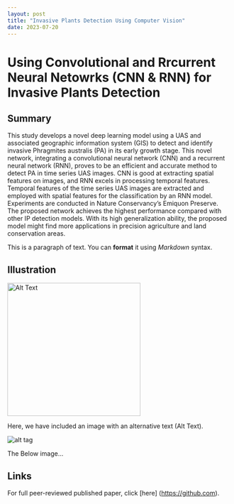 ```yaml
---
layout: post
title: "Invasive Plants Detection Using Computer Vision"
date: 2023-07-20
---
```


# Using Convolutional and Rrcurrent Neural Netowrks (CNN & RNN) for Invasive Plants Detection

## Summary
This study develops a novel deep learning model using a UAS and associated
geographic information system (GIS) to detect and identify invasive Phragmites australis (PA) in its early growth stage.
This novel network, integrating a convolutional neural network (CNN) and a recurrent neural network (RNN), proves to be
an efficient and accurate method to detect PA in time series UAS images. CNN is good at extracting spatial features on
images, and RNN excels in processing temporal features. Temporal features of the time series UAS images are extracted
and employed with spatial features for the classification by an RNN model. Experiments are conducted in Nature Conservancy’s
Emiquon Preserve. The proposed network achieves the highest performance compared with other IP detection
models. With its high generalization ability, the proposed model might find more applications in precision agriculture and
land conservation areas.


This is a paragraph of text. You can **format** it using _Markdown_ syntax.

## Illustration

<img src="https://media.licdn.com/dms/image/D5603AQGKL3vpcDQjGQ/profile-displayphoto-shrink_800_800/0/1676145315593?e=1695859200&v=beta&t=CoDttB0rnesycPkGbD5xGs4A1uaZjwHEETLcnirjQGc" alt="Alt Text" width="300">

Here, we have included an image with an alternative text (Alt Text).

![alt tag](https://yun-zhao.github.io/Tank.jpg)

The Below image...
## Links

For full peer-reviewed published paper, click [here] (https://github.com). 
